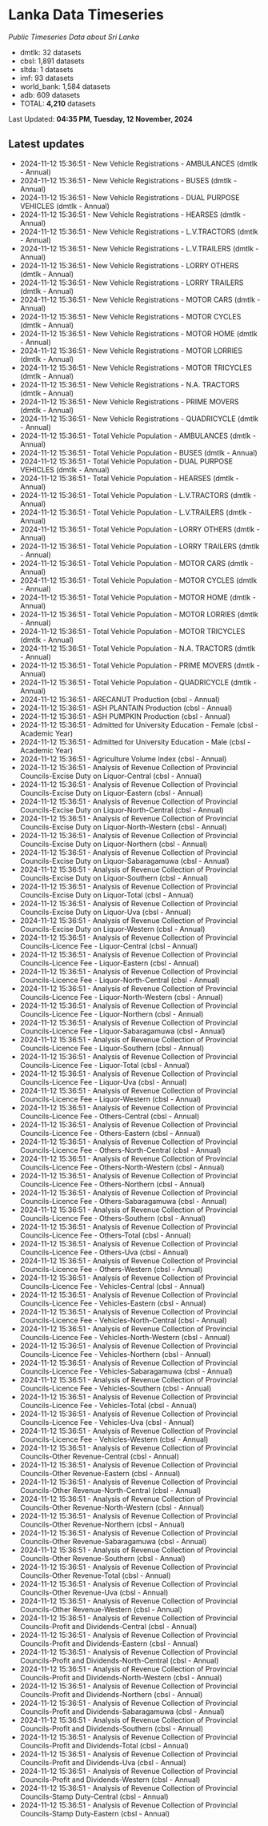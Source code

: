 # Lanka Data Timeseries
*Public Timeseries Data about Sri Lanka*

* dmtlk: 32 datasets
* cbsl: 1,891 datasets
* sltda: 1 datasets
* imf: 93 datasets
* world_bank: 1,584 datasets
* adb: 609 datasets
* TOTAL: **4,210** datasets

Last Updated: **04:35 PM, Tuesday, 12 November, 2024**

## Latest updates

* 2024-11-12 15:36:51 - New Vehicle Registrations - AMBULANCES (dmtlk - Annual)
* 2024-11-12 15:36:51 - New Vehicle Registrations - BUSES (dmtlk - Annual)
* 2024-11-12 15:36:51 - New Vehicle Registrations - DUAL PURPOSE VEHICLES (dmtlk - Annual)
* 2024-11-12 15:36:51 - New Vehicle Registrations - HEARSES (dmtlk - Annual)
* 2024-11-12 15:36:51 - New Vehicle Registrations - L.V.TRACTORS (dmtlk - Annual)
* 2024-11-12 15:36:51 - New Vehicle Registrations - L.V.TRAILERS (dmtlk - Annual)
* 2024-11-12 15:36:51 - New Vehicle Registrations - LORRY OTHERS (dmtlk - Annual)
* 2024-11-12 15:36:51 - New Vehicle Registrations - LORRY TRAILERS (dmtlk - Annual)
* 2024-11-12 15:36:51 - New Vehicle Registrations - MOTOR CARS (dmtlk - Annual)
* 2024-11-12 15:36:51 - New Vehicle Registrations - MOTOR CYCLES (dmtlk - Annual)
* 2024-11-12 15:36:51 - New Vehicle Registrations - MOTOR HOME (dmtlk - Annual)
* 2024-11-12 15:36:51 - New Vehicle Registrations - MOTOR LORRIES (dmtlk - Annual)
* 2024-11-12 15:36:51 - New Vehicle Registrations - MOTOR TRICYCLES (dmtlk - Annual)
* 2024-11-12 15:36:51 - New Vehicle Registrations - N.A. TRACTORS (dmtlk - Annual)
* 2024-11-12 15:36:51 - New Vehicle Registrations - PRIME MOVERS (dmtlk - Annual)
* 2024-11-12 15:36:51 - New Vehicle Registrations - QUADRICYCLE (dmtlk - Annual)
* 2024-11-12 15:36:51 - Total Vehicle Population - AMBULANCES (dmtlk - Annual)
* 2024-11-12 15:36:51 - Total Vehicle Population - BUSES (dmtlk - Annual)
* 2024-11-12 15:36:51 - Total Vehicle Population - DUAL PURPOSE VEHICLES (dmtlk - Annual)
* 2024-11-12 15:36:51 - Total Vehicle Population - HEARSES (dmtlk - Annual)
* 2024-11-12 15:36:51 - Total Vehicle Population - L.V.TRACTORS (dmtlk - Annual)
* 2024-11-12 15:36:51 - Total Vehicle Population - L.V.TRAILERS (dmtlk - Annual)
* 2024-11-12 15:36:51 - Total Vehicle Population - LORRY OTHERS (dmtlk - Annual)
* 2024-11-12 15:36:51 - Total Vehicle Population - LORRY TRAILERS (dmtlk - Annual)
* 2024-11-12 15:36:51 - Total Vehicle Population - MOTOR CARS (dmtlk - Annual)
* 2024-11-12 15:36:51 - Total Vehicle Population - MOTOR CYCLES (dmtlk - Annual)
* 2024-11-12 15:36:51 - Total Vehicle Population - MOTOR HOME (dmtlk - Annual)
* 2024-11-12 15:36:51 - Total Vehicle Population - MOTOR LORRIES (dmtlk - Annual)
* 2024-11-12 15:36:51 - Total Vehicle Population - MOTOR TRICYCLES (dmtlk - Annual)
* 2024-11-12 15:36:51 - Total Vehicle Population - N.A. TRACTORS (dmtlk - Annual)
* 2024-11-12 15:36:51 - Total Vehicle Population - PRIME MOVERS (dmtlk - Annual)
* 2024-11-12 15:36:51 - Total Vehicle Population - QUADRICYCLE (dmtlk - Annual)
* 2024-11-12 15:36:51 - ARECANUT Production (cbsl - Annual)
* 2024-11-12 15:36:51 - ASH PLANTAIN Production (cbsl - Annual)
* 2024-11-12 15:36:51 - ASH PUMPKIN Production (cbsl - Annual)
* 2024-11-12 15:36:51 - Admitted for University Education - Female (cbsl - Academic Year)
* 2024-11-12 15:36:51 - Admitted for University Education - Male (cbsl - Academic Year)
* 2024-11-12 15:36:51 - Agriculture Volume Index (cbsl - Annual)
* 2024-11-12 15:36:51 - Analysis of Revenue Collection of Provincial Councils-Excise Duty on Liquor-Central (cbsl - Annual)
* 2024-11-12 15:36:51 - Analysis of Revenue Collection of Provincial Councils-Excise Duty on Liquor-Eastern (cbsl - Annual)
* 2024-11-12 15:36:51 - Analysis of Revenue Collection of Provincial Councils-Excise Duty on Liquor-North-Central (cbsl - Annual)
* 2024-11-12 15:36:51 - Analysis of Revenue Collection of Provincial Councils-Excise Duty on Liquor-North-Western (cbsl - Annual)
* 2024-11-12 15:36:51 - Analysis of Revenue Collection of Provincial Councils-Excise Duty on Liquor-Northern (cbsl - Annual)
* 2024-11-12 15:36:51 - Analysis of Revenue Collection of Provincial Councils-Excise Duty on Liquor-Sabaragamuwa (cbsl - Annual)
* 2024-11-12 15:36:51 - Analysis of Revenue Collection of Provincial Councils-Excise Duty on Liquor-Southern (cbsl - Annual)
* 2024-11-12 15:36:51 - Analysis of Revenue Collection of Provincial Councils-Excise Duty on Liquor-Total (cbsl - Annual)
* 2024-11-12 15:36:51 - Analysis of Revenue Collection of Provincial Councils-Excise Duty on Liquor-Uva (cbsl - Annual)
* 2024-11-12 15:36:51 - Analysis of Revenue Collection of Provincial Councils-Excise Duty on Liquor-Western (cbsl - Annual)
* 2024-11-12 15:36:51 - Analysis of Revenue Collection of Provincial Councils-Licence Fee - Liquor-Central (cbsl - Annual)
* 2024-11-12 15:36:51 - Analysis of Revenue Collection of Provincial Councils-Licence Fee - Liquor-Eastern (cbsl - Annual)
* 2024-11-12 15:36:51 - Analysis of Revenue Collection of Provincial Councils-Licence Fee - Liquor-North-Central (cbsl - Annual)
* 2024-11-12 15:36:51 - Analysis of Revenue Collection of Provincial Councils-Licence Fee - Liquor-North-Western (cbsl - Annual)
* 2024-11-12 15:36:51 - Analysis of Revenue Collection of Provincial Councils-Licence Fee - Liquor-Northern (cbsl - Annual)
* 2024-11-12 15:36:51 - Analysis of Revenue Collection of Provincial Councils-Licence Fee - Liquor-Sabaragamuwa (cbsl - Annual)
* 2024-11-12 15:36:51 - Analysis of Revenue Collection of Provincial Councils-Licence Fee - Liquor-Southern (cbsl - Annual)
* 2024-11-12 15:36:51 - Analysis of Revenue Collection of Provincial Councils-Licence Fee - Liquor-Total (cbsl - Annual)
* 2024-11-12 15:36:51 - Analysis of Revenue Collection of Provincial Councils-Licence Fee - Liquor-Uva (cbsl - Annual)
* 2024-11-12 15:36:51 - Analysis of Revenue Collection of Provincial Councils-Licence Fee - Liquor-Western (cbsl - Annual)
* 2024-11-12 15:36:51 - Analysis of Revenue Collection of Provincial Councils-Licence Fee - Others-Central (cbsl - Annual)
* 2024-11-12 15:36:51 - Analysis of Revenue Collection of Provincial Councils-Licence Fee - Others-Eastern (cbsl - Annual)
* 2024-11-12 15:36:51 - Analysis of Revenue Collection of Provincial Councils-Licence Fee - Others-North-Central (cbsl - Annual)
* 2024-11-12 15:36:51 - Analysis of Revenue Collection of Provincial Councils-Licence Fee - Others-North-Western (cbsl - Annual)
* 2024-11-12 15:36:51 - Analysis of Revenue Collection of Provincial Councils-Licence Fee - Others-Northern (cbsl - Annual)
* 2024-11-12 15:36:51 - Analysis of Revenue Collection of Provincial Councils-Licence Fee - Others-Sabaragamuwa (cbsl - Annual)
* 2024-11-12 15:36:51 - Analysis of Revenue Collection of Provincial Councils-Licence Fee - Others-Southern (cbsl - Annual)
* 2024-11-12 15:36:51 - Analysis of Revenue Collection of Provincial Councils-Licence Fee - Others-Total (cbsl - Annual)
* 2024-11-12 15:36:51 - Analysis of Revenue Collection of Provincial Councils-Licence Fee - Others-Uva (cbsl - Annual)
* 2024-11-12 15:36:51 - Analysis of Revenue Collection of Provincial Councils-Licence Fee - Others-Western (cbsl - Annual)
* 2024-11-12 15:36:51 - Analysis of Revenue Collection of Provincial Councils-Licence Fee - Vehicles-Central (cbsl - Annual)
* 2024-11-12 15:36:51 - Analysis of Revenue Collection of Provincial Councils-Licence Fee - Vehicles-Eastern (cbsl - Annual)
* 2024-11-12 15:36:51 - Analysis of Revenue Collection of Provincial Councils-Licence Fee - Vehicles-North-Central (cbsl - Annual)
* 2024-11-12 15:36:51 - Analysis of Revenue Collection of Provincial Councils-Licence Fee - Vehicles-North-Western (cbsl - Annual)
* 2024-11-12 15:36:51 - Analysis of Revenue Collection of Provincial Councils-Licence Fee - Vehicles-Northern (cbsl - Annual)
* 2024-11-12 15:36:51 - Analysis of Revenue Collection of Provincial Councils-Licence Fee - Vehicles-Sabaragamuwa (cbsl - Annual)
* 2024-11-12 15:36:51 - Analysis of Revenue Collection of Provincial Councils-Licence Fee - Vehicles-Southern (cbsl - Annual)
* 2024-11-12 15:36:51 - Analysis of Revenue Collection of Provincial Councils-Licence Fee - Vehicles-Total (cbsl - Annual)
* 2024-11-12 15:36:51 - Analysis of Revenue Collection of Provincial Councils-Licence Fee - Vehicles-Uva (cbsl - Annual)
* 2024-11-12 15:36:51 - Analysis of Revenue Collection of Provincial Councils-Licence Fee - Vehicles-Western (cbsl - Annual)
* 2024-11-12 15:36:51 - Analysis of Revenue Collection of Provincial Councils-Other Revenue-Central (cbsl - Annual)
* 2024-11-12 15:36:51 - Analysis of Revenue Collection of Provincial Councils-Other Revenue-Eastern (cbsl - Annual)
* 2024-11-12 15:36:51 - Analysis of Revenue Collection of Provincial Councils-Other Revenue-North-Central (cbsl - Annual)
* 2024-11-12 15:36:51 - Analysis of Revenue Collection of Provincial Councils-Other Revenue-North-Western (cbsl - Annual)
* 2024-11-12 15:36:51 - Analysis of Revenue Collection of Provincial Councils-Other Revenue-Northern (cbsl - Annual)
* 2024-11-12 15:36:51 - Analysis of Revenue Collection of Provincial Councils-Other Revenue-Sabaragamuwa (cbsl - Annual)
* 2024-11-12 15:36:51 - Analysis of Revenue Collection of Provincial Councils-Other Revenue-Southern (cbsl - Annual)
* 2024-11-12 15:36:51 - Analysis of Revenue Collection of Provincial Councils-Other Revenue-Total (cbsl - Annual)
* 2024-11-12 15:36:51 - Analysis of Revenue Collection of Provincial Councils-Other Revenue-Uva (cbsl - Annual)
* 2024-11-12 15:36:51 - Analysis of Revenue Collection of Provincial Councils-Other Revenue-Western (cbsl - Annual)
* 2024-11-12 15:36:51 - Analysis of Revenue Collection of Provincial Councils-Profit and Dividends-Central (cbsl - Annual)
* 2024-11-12 15:36:51 - Analysis of Revenue Collection of Provincial Councils-Profit and Dividends-Eastern (cbsl - Annual)
* 2024-11-12 15:36:51 - Analysis of Revenue Collection of Provincial Councils-Profit and Dividends-North-Central (cbsl - Annual)
* 2024-11-12 15:36:51 - Analysis of Revenue Collection of Provincial Councils-Profit and Dividends-North-Western (cbsl - Annual)
* 2024-11-12 15:36:51 - Analysis of Revenue Collection of Provincial Councils-Profit and Dividends-Northern (cbsl - Annual)
* 2024-11-12 15:36:51 - Analysis of Revenue Collection of Provincial Councils-Profit and Dividends-Sabaragamuwa (cbsl - Annual)
* 2024-11-12 15:36:51 - Analysis of Revenue Collection of Provincial Councils-Profit and Dividends-Southern (cbsl - Annual)
* 2024-11-12 15:36:51 - Analysis of Revenue Collection of Provincial Councils-Profit and Dividends-Total (cbsl - Annual)
* 2024-11-12 15:36:51 - Analysis of Revenue Collection of Provincial Councils-Profit and Dividends-Uva (cbsl - Annual)
* 2024-11-12 15:36:51 - Analysis of Revenue Collection of Provincial Councils-Profit and Dividends-Western (cbsl - Annual)
* 2024-11-12 15:36:51 - Analysis of Revenue Collection of Provincial Councils-Stamp Duty-Central (cbsl - Annual)
* 2024-11-12 15:36:51 - Analysis of Revenue Collection of Provincial Councils-Stamp Duty-Eastern (cbsl - Annual)
